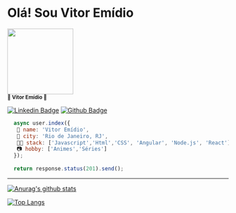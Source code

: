 # Olá! Sou Vitor Emídio


<p>
<kbd>
 <img  src="https://avatars2.githubusercontent.com/u/52754546?s=460&u=beb81a6de4cfbea7677783e3ab2527e30582478d&v=4" width="150px;" alt=""/>
 </kbd>
 <br />
 <sub><strong>🌟 Vitor Emídio 🌟</strong></sub>
</p>

[![Linkedin Badge](https://img.shields.io/badge/Vitor-Emidio-blue?style=flat-square&logo=Linkedin&logoColor=white&link=https://https://www.linkedin.com/in/vitorsemidio/)](https://www.linkedin.com/in/vitorsemidio/)
[![Github Badge](https://img.shields.io/badge/-Github-000?style=flat-square&logo=Github&logoColor=white&link=https://github.com/vitorsemidio-dev)](https://github.com/vitorsemidio-dev)


```javascript
  async user.index({
   🐜 name: 'Vitor Emídio',
   🌴 city: 'Rio de Janeiro, RJ',
   👩‍💻 stack: ['Javascript','Html','CSS', 'Angular', 'Node.js', 'React'],
   📷 hobby: ['Animes','Séries']
  });
  
  return response.status(201).send();
```
<hr>


[![Anurag's github stats](https://github-readme-stats.vercel.app/api?username=vitorsemidio-dev&show_icons=true&theme=dracula&custom_title=Vitor%20Emídio)](https://github.com/anuraghazra/github-readme-stats) 

[![Top Langs](https://github-readme-stats.vercel.app/api/top-langs/?username=vitorsemidio-dev&theme=dracula&layout=compact&custom_title=Minhas%20linguagens%20mais%20utilizadas)](https://github.com/anuraghazra/github-readme-stats)

